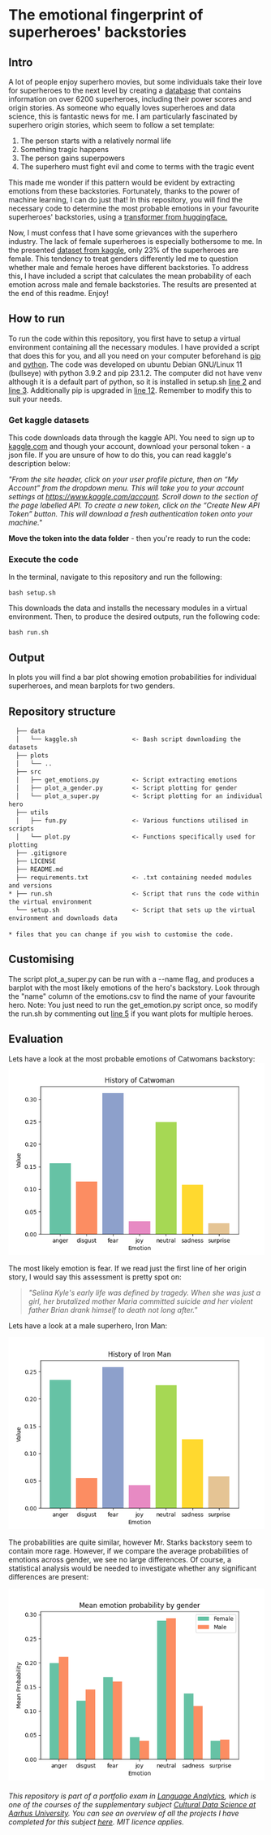 # The emotional fingerprint of superheroes' backstories
## Intro
A lot of people enjoy superhero movies, but some individuals take their love for superheroes to the next level by creating a [database](https://www.superherodb.com/) that contains information on over 6200 superheroes, including their power scores and origin stories. As someone who equally loves superheroes and data science, this is fantastic news for me. I am particularly fascinated by superhero origin stories, which seem to follow a set template:

1) The person starts with a relatively normal life
2) Something tragic happens
3) The person gains superpowers
4) The superhero must fight evil and come to terms with the tragic event

This made me wonder if this pattern would be evident by extracting emotions from these backstories. Fortunately, thanks to the power of machine learning, I can do just that! In this repository, you will find the necessary code to determine the most probable emotions in your favourite superheroes' backstories, using a [transformer from huggingface.](https://huggingface.co/j-hartmann/emotion-english-distilroberta-base)

Now, I must confess that I have some grievances with the superhero industry. The lack of female superheroes is especially bothersome to me. In the presented [dataset from kaggle](https://www.kaggle.com/datasets/jonathanbesomi/superheroes-nlp-dataset), only 23% of the superheroes are female. This tendency to treat genders differently led me to question whether male and female heroes have different backstories. To address this, I have included a script that calculates the mean probability of each emotion across male and female backstories. The results are presented at the end of this readme. Enjoy!

## How to run

To run the code within this repository, you first have to setup a virtual environment containing all the necessary modules. I have provided a script that does this for you, and all you need on your computer beforehand is [pip](https://pypi.org/project/pip/) and [python](https://www.python.org/). The code was developed on ubuntu Debian GNU/Linux 11 (bullseye) with python 3.9.2 and pip 23.1.2. The computer did not have venv although it is a default part of python, so it is installed in setup.sh [line 2]() and [line 3](). Additionally pip is upgraded in [line 12](). Remember to modify this to suit your needs.

### Get kaggle datasets
This code downloads data through the kaggle API. You need to sign up to [kaggle.com](https://www.kaggle.com/) and though your account, download your personal token - a json file. If you are unsure of how to do this, you can read kaggle's description below:

*"From the site header, click on your user profile picture, then on “My Account” from the dropdown menu. This will take you to your account settings at https://www.kaggle.com/account. Scroll down to the section of the page labelled API. To create a new token, click on the “Create New API Token” button. This will download a fresh authentication token onto your machine."*

**Move the token into the data folder** - then you're ready to run the code:

### Execute the code

In the terminal, navigate to this repository and run the following:
```
bash setup.sh
```
This downloads the data and installs the necessary modules in a virtual environment. Then, to produce the desired outputs, run the following code:
```
bash run.sh
```

## Output

In plots you will find a bar plot showing emotion probabilities for individual superheroes, and mean barplots for two genders.

## Repository structure
```
  ├── data
  │   └── kaggle.sh               <- Bash script downloading the datasets
  ├── plots
  │   └── ..
  ├── src
  │   ├── get_emotions.py         <- Script extracting emotions
  │   ├── plot_a_gender.py        <- Script plotting for gender
  │   └── plot_a_super.py         <- Script plotting for an individual hero
  ├── utils
  │   ├── fun.py                  <- Various functions utilised in scripts
  │   └── plot.py                 <- Functions specifically used for plotting
  ├── .gitignore
  ├── LICENSE
  ├── README.md
  ├── requirements.txt            <- .txt containing needed modules and versions
* ├── run.sh                      <- Script that runs the code within the virtual environment
  └── setup.sh                    <- Script that sets up the virtual environment and downloads data
  
* files that you can change if you wish to customise the code.
```

## Customising
The script plot_a_super.py can be run with a --name flag, and produces a barplot with the most likely emotions of the hero's backstory. Look through the "name" column of the emotions.csv to find the name of your favourite hero. Note: You just need to run the get_emotion.py script once, so modify the run.sh by commenting out [line 5]() if you want plots for multiple heroes.

## Evaluation
Lets have a look at the most probable emotions of Catwomans backstory:
![catwoman](plots/Catwoman_barplot.png)

The most likely emotion is fear. If we read just the first line of her origin story, I would say this assessment is pretty spot on:
> *"Selina Kyle's early life was defined by tragedy. When she was just a girl, her brutalized mother Maria committed suicide and her violent father Brian drank himself to death not long after."*

Lets have a look at a male superhero, Iron Man:

![ironman](plots/Iron_Man_barplot.png)

 The probabilities are quite similar, however Mr. Starks backstory seem to contain more rage. However, if we compare the average probabilities of emotions across gender, we see no large differences. Of course, a statistical analysis would be needed to investigate whether any significant differences are present:
 
 ![genders](plots/Combined_barplot.png)


###### This repository is part of a portfolio exam in [Language Analytics](https://kursuskatalog.au.dk/en/course/115693/Language-Analytics), which is one of the courses of the supplementary subject [Cultural Data Science at Aarhus University](https://bachelor.au.dk/en/supplementary-subject/culturaldatascience/). You can see an overview of all the projects I have completed for this subject [here](https://github.com/AddiH/Cultural_Data_Science). MIT licence applies. 
